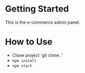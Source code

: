 # Getting Started

This is the e-commerce admin panel.

# How to Use

- Clone project 'git clone..'
- `npm install`
- `npm start`
